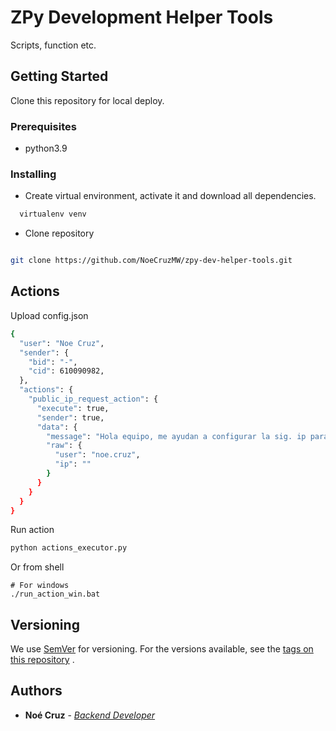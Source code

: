 # ZPy Development Helper Tools

Scripts, function etc.

## Getting Started

Clone this repository for local deploy.

### Prerequisites

- python3.9

### Installing

- Create virtual environment, activate it and download all dependencies.

```bash
  virtualenv venv
```

- Clone repository

```bash

git clone https://github.com/NoeCruzMW/zpy-dev-helper-tools.git

```

## Actions

Upload config.json

```bash
{
  "user": "Noe Cruz",
  "sender": {
    "bid": "-",
    "cid": 610090982,
  },
  "actions": {
    "public_ip_request_action": {
      "execute": true,
      "sender": true,
      "data": {
        "message": "Hola equipo, me ayudan a configurar la sig. ip para conectar a la VPN de dev por favor.",
        "raw": {
          "user": "noe.cruz",
          "ip": ""
        }
      }
    }
  }
}


```

Run action

```bash
python actions_executor.py
```

Or from shell

`````shell
# For windows
./run_action_win.bat
`````

## Versioning

We use [SemVer](http://semver.org/) for versioning. For the versions available, see
the [tags on this repository](https://git-codecommit.us-east-1.amazonaws.com/v1/repos/redsocial-ws-ms-friend-request-sender/CHANGELOG.md)
.

## Authors

- **Noé Cruz** - _[Backend Developer](https://www.linkedin.com/in/zurckz/)_
